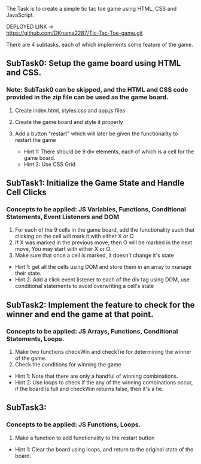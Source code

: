 The Task is to create a simple tic tac toe game using HTML, CSS and JavaScript.

DEPLOYED LINK ->  
                   https://github.com/DKnama2287/Tic-Tac-Toe-game.git


There are 4 subtasks, each of which implements some feature of the game.

## SubTask0: Setup the game board using HTML and CSS.

### Note: SubTask0 can be skipped, and the HTML and CSS code provided in the zip file can be used as the game board.

1. Create index.html, styles.css and app.js files
2. Create the game board and style it properly
3. Add a button "restart" which will later be given the functionality to restart the game

   - Hint 1: There should be 9 div elements, each of which is a cell for the game board.
   - Hint 2: Use CSS Grid

## SubTask1: Initialize the Game State and Handle Cell Clicks

### Concepts to be applied: JS Variables, Functions, Conditional Statements, Event Listeners and DOM

1. For each of the 9 cells in the game board, add the functionality such that clicking on the cell will mark it with either X or O
2. If X was marked in the previous move, then O will be marked in the next move, You may start with either X or O.
3. Make sure that once a cell is marked, it doesn't change it's state

- Hint 1: get all the cells using DOM and store them in an array to manage their state.
- Hint 2: Add a click event listener to each of the div tag using DOM, use conditional statements to avoid overwriting a cell's state

## SubTask2: Implement the feature to check for the winner and end the game at that point.

### Concepts to be applied: JS Arrays, Functions, Conditional Statements, Loops.

1. Make two functions checkWin and checkTie for determining the winner of the game.
2. Check the conditions for winning the game

- Hint 1: Note that there are only a handful of winning combinations.
- Hint 2: Use loops to check if the any of the winning combinations occur, if the board is full and checkWin returns false, then it's a tie. 

## SubTask3:

### Concepts to be applied: JS Functions, Loops.

1. Make a function to add functionality to the restart button

- Hint 1: Clear the board using loops, and return to the original state of the board.
